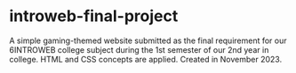 # introweb-final-project
A simple gaming-themed website submitted as the final requirement for our 6INTROWEB college subject during the 1st semester of our 2nd year in college. HTML and CSS concepts are applied. Created in November 2023.
